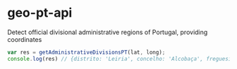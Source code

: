 # geo-pt-api

Detect official divisional administrative regions of Portugal, providing coordinates

```js
var res = getAdministrativeDivisionsPT(lat, long);
console.log(res) // {distrito: 'Leiria', concelho: 'Alcobaça', freguesia: 'Cós'}
```
